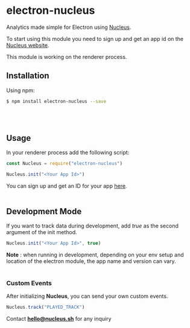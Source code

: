 # electron-nucleus
Analytics made simple for Electron using [Nucleus](https://nucleus.sh).

To start using this module you need to sign up and get an app id on the [Nucleus website](https://nucleus.sh). 

This module is working on the renderer process.


## Installation

Using npm:

```bash
$ npm install electron-nucleus --save
```
<br><br>

## Usage

In your renderer process add the following script:  

```javascript
const Nucleus = require("electron-nucleus")

Nucleus.init("<Your App Id>")
```
You can sign up and get an ID for your app [here](https://nucleus.sh).<br><br>



## Development Mode
If you want to track data during development, add *true* as the second argument of the init method.

```javascript
Nucleus.init("<Your App Id>", true)
```
**Note** : when running in development, depending on your env setup and location of the electron module, the app name and version can vary.<br><br>




### Custom Events

After initializing **Nucleus**, you can send your own custom events.<br>

```javascript
Nucleus.track("PLAYED_TRACK")
```





Contact **hello@nucleus.sh** for any inquiry